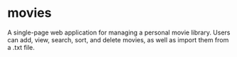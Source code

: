 # movies

A single-page web application for managing a personal movie library. Users can add, view, search, sort, and delete
movies, as well as import them from a .txt file.